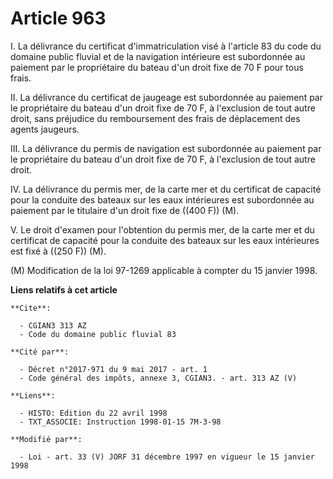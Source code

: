 # Article 963

I. La délivrance du certificat d'immatriculation visé à l'article 83 du code du domaine public fluvial et de la navigation
intérieure est subordonnée au paiement par le propriétaire du bateau d'un droit fixe de 70 F pour tous frais.

II. La délivrance du certificat de jaugeage est subordonnée au paiement par le propriétaire du bateau d'un droit fixe de 70
F, à l'exclusion de tout autre droit, sans préjudice du remboursement des frais de déplacement des agents jaugeurs.

III. La délivrance du permis de navigation est subordonnée au paiement par le propriétaire du bateau d'un droit fixe de 70 F,
à l'exclusion de tout autre droit.

IV. La délivrance du permis mer, de la carte mer et du certificat de capacité pour la conduite des bateaux sur les eaux
intérieures est subordonnée au paiement par le titulaire d'un droit fixe de ((400 F)) (M).

V. Le droit d'examen pour l'obtention du permis mer, de la carte mer et du certificat de capacité pour la conduite des
bateaux sur les eaux intérieures est fixé à ((250 F)) (M).

(M) Modification de la loi 97-1269 applicable à compter du 15 janvier 1998.

**Liens relatifs à cet article**

	**Cite**:

	  - CGIAN3 313 AZ
	  - Code du domaine public fluvial 83

	**Cité par**:

	  - Décret n°2017-971 du 9 mai 2017 - art. 1
	  - Code général des impôts, annexe 3, CGIAN3. - art. 313 AZ (V)

	**Liens**:

	  - HISTO: Edition du 22 avril 1998
	  - TXT_ASSOCIE: Instruction 1998-01-15 7M-3-98

	**Modifié par**:

	  - Loi - art. 33 (V) JORF 31 décembre 1997 en vigueur le 15 janvier 1998
